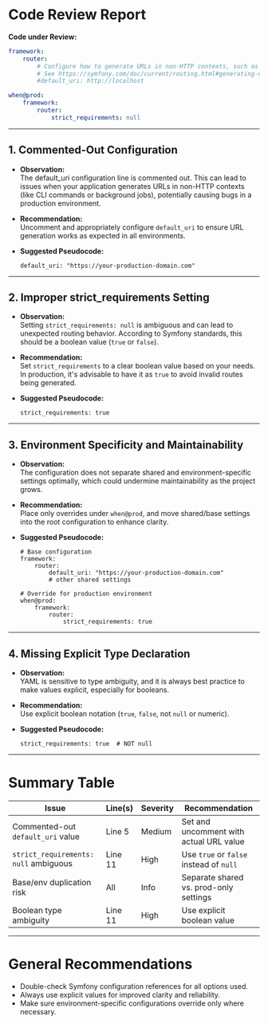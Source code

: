 # Code Review Report

**Code under Review:**

```yaml
framework:
    router:
        # Configure how to generate URLs in non-HTTP contexts, such as CLI commands.
        # See https://symfony.com/doc/current/routing.html#generating-urls-in-commands
        #default_uri: http://localhost

when@prod:
    framework:
        router:
            strict_requirements: null
```

---

## 1. **Commented-Out Configuration**

- **Observation:**  
  The default_uri configuration line is commented out. This can lead to issues when your application generates URLs in non-HTTP contexts (like CLI commands or background jobs), potentially causing bugs in a production environment.

- **Recommendation:**  
  Uncomment and appropriately configure `default_uri` to ensure URL generation works as expected in all environments.

- **Suggested Pseudocode:**
  ```
  default_uri: "https://your-production-domain.com"
  ```

---

## 2. **Improper strict_requirements Setting**

- **Observation:**  
  Setting `strict_requirements: null` is ambiguous and can lead to unexpected routing behavior. According to Symfony standards, this should be a boolean value (`true` or `false`).

- **Recommendation:**  
  Set `strict_requirements` to a clear boolean value based on your needs. In production, it's advisable to have it as `true` to avoid invalid routes being generated.

- **Suggested Pseudocode:**
  ```
  strict_requirements: true
  ```

---

## 3. **Environment Specificity and Maintainability**

- **Observation:**  
  The configuration does not separate shared and environment-specific settings optimally, which could undermine maintainability as the project grows.

- **Recommendation:**  
  Place only overrides under `when@prod`, and move shared/base settings into the root configuration to enhance clarity.

- **Suggested Pseudocode:**
  ```
  # Base configuration
  framework:
      router:
          default_uri: "https://your-production-domain.com"
          # other shared settings

  # Override for production environment
  when@prod:
      framework:
          router:
              strict_requirements: true
  ```

---

## 4. **Missing Explicit Type Declaration**

- **Observation:**  
  YAML is sensitive to type ambiguity, and it is always best practice to make values explicit, especially for booleans.

- **Recommendation:**  
  Use explicit boolean notation (`true`, `false`, not `null` or numeric).

- **Suggested Pseudocode:**
  ```
  strict_requirements: true  # NOT null
  ```

---

# **Summary Table**

| Issue                                   | Line(s)       | Severity | Recommendation                              |
|------------------------------------------|---------------|----------|----------------------------------------------|
| Commented-out `default_uri` value        | Line 5        | Medium   | Set and uncomment with actual URL value      |
| `strict_requirements: null` ambiguous    | Line 11       | High     | Use `true` or `false` instead of `null`      |
| Base/env duplication risk                | All           | Info     | Separate shared vs. prod-only settings       |
| Boolean type ambiguity                   | Line 11       | High     | Use explicit boolean value                   |

---

# **General Recommendations**

- Double-check Symfony configuration references for all options used.
- Always use explicit values for improved clarity and reliability.
- Make sure environment-specific configurations override only where necessary.
